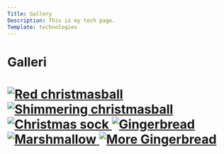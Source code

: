 ```yaml
---
Title: Gallery
Description: This is my tech page.
Template: technologies
---
```

<h1>Galleri<h1>


<div class="grid-container">
    <a href="%base_url%/image/decoration.jpg" target="_blank">
        <picture>
            <source media="(min-width: 750px)" srcset="%base_url%/image/decoration.jpg&w=300&h=300&crop-to-fit">
            <source media="(min-width: 425px)" srcset="%base_url%/image/decoration.jpg&w=400&h=400&crop-to-fit">
            <source media="(min-width: 325px)" srcset="%base_url%/image/decoration.jpg&w=300&h=300&crop-to-fit">
            <img src="%base_url%/image/decoration.jpg&w=667" alt="Red christmasball">
        </picture>
    </a>

<a href="%base_url%/image/decoration2.jpg" target="_blank">
        <picture>
            <source media="(min-width: 750px)" srcset="%base_url%/image/decoration2.jpg&w=300&h=300&crop-to-fit">
            <source media="(min-width: 425px)" srcset="%base_url%/image/decoration2.jpg&w=400&h=400&crop-to-fit">
            <source media="(min-width: 325px)" srcset="%base_url%/image/decoration2.jpg&w=300&h=300&crop-to-fit">
            <img src="%base_url%/image/decoration2.jpg&w=667" alt="Shimmering christmasball">
        </picture>
    </a>


 <a href="%base_url%/image/xmastree.jpg" target="_blank">
        <picture>
            <source media="(min-width: 750px)" srcset="%base_url%/image/xmastree.jpg&w=300&h=300&crop-to-fit">
            <source media="(min-width: 425px)" srcset="%base_url%/image/xmastree.jpg&w=400&h=400&crop-to-fit">
            <source media="(min-width: 325px)" srcset="%base_url%/image/xmastree.jpg&w=300&h=300&crop-to-fit">
            <img src="%base_url%/image/xmastree.jpg&w=667" alt="Christmas sock">
        </picture>
    </a>

    
 <a href="%base_url%/image/ginger.jpg" target="_blank">
        <picture>
            <source media="(min-width: 750px)" srcset="%base_url%/image/ginger.jpg&w=300&h=300&crop-to-fit">
            <source media="(min-width: 425px)" srcset="%base_url%/image/ginger.jpg&w=400&h=400&crop-to-fit">
            <source media="(min-width: 325px)" srcset="%base_url%/image/ginger.jpg&w=300&h=300&crop-to-fit">
            <img src="%base_url%/image/ginger.jpg&w=667" alt="Gingerbread">
        </picture>
    </a>


   <a href="%base_url%/image/marshmallow.jpg" target="_blank">
        <picture>
            <source media="(min-width: 750px)" srcset="%base_url%/image/marshmallow.jpg&w=300&h=300&crop-to-fit">
            <source media="(min-width: 425px)" srcset="%base_url%/image/marshmallow.jpg&w=400&h=400&crop-to-fit">
            <source media="(min-width: 325px)" srcset="%base_url%/image/marshmallow.jpg&w=300&h=300&crop-to-fit">
            <img src="%base_url%/image/marshmallow.jpg&w=667" alt="Marshmallow">
        </picture>
    </a>


<a href="%base_url%/image/ginger2.jpg" target="_blank">
        <picture>
            <source media="(min-width: 750px)" srcset="%base_url%/image/ginger2.jpg&w=300&h=300&crop-to-fit">
            <source media="(min-width: 425px)" srcset="%base_url%/image/ginger2.jpg&w=400&h=400&crop-to-fit">
            <source media="(min-width: 325px)" srcset="%base_url%/image/ginger2.jpg&w=300&h=300&crop-to-fit">
            <img src="%base_url%/image/ginger2.jpg&w=667" alt="More Gingerbread">
        </picture>
    </a>
</div>
